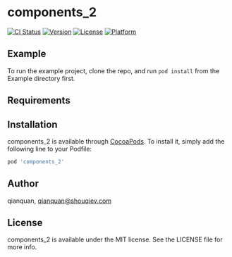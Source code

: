 # components_2

[![CI Status](https://img.shields.io/travis/qianquan/components_2.svg?style=flat)](https://travis-ci.org/qianquan/components_2)
[![Version](https://img.shields.io/cocoapods/v/components_2.svg?style=flat)](https://cocoapods.org/pods/components_2)
[![License](https://img.shields.io/cocoapods/l/components_2.svg?style=flat)](https://cocoapods.org/pods/components_2)
[![Platform](https://img.shields.io/cocoapods/p/components_2.svg?style=flat)](https://cocoapods.org/pods/components_2)

## Example

To run the example project, clone the repo, and run `pod install` from the Example directory first.

## Requirements

## Installation

components_2 is available through [CocoaPods](https://cocoapods.org). To install
it, simply add the following line to your Podfile:

```ruby
pod 'components_2'
```

## Author

qianquan, qianquan@shouqiev.com

## License

components_2 is available under the MIT license. See the LICENSE file for more info.
